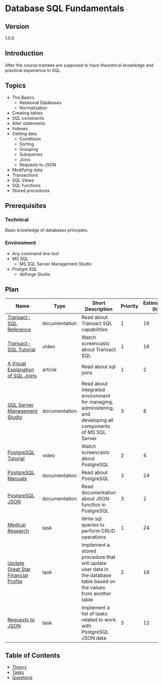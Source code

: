 # Database SQL Fundamentals

## Version

1.0.0

## Introduction

After the course trainees are supposed to have theoretical knowledge and practical experience in SQL.

## Topics

* The Basics
  * Relational Databases
  * Normalization
* Creating tables
* SQL constraints
* Alter statements
* Indexes
* Getting data
  * Conditions
  * Sorting
  * Grouping
  * Subqueries
  * Joins
  * Requests to JSON
* Modifying data
* Transactions
* SQL Views
* SQL functions
* Stored procedures

## Prerequisites

### Technical

Basic knowledge of databases principles.

### Environment

* Any command-line tool
* MS SQL
  * MS SQL Server Management Studio
* Postgre SQL
  * dbForge Studio

## Plan

| Name                                                                                                                             | Type          | Short Description                                                                                                    | Priority | Estimation (h) |
| -------------------------------------------------------------------------------------------------------------------------------- | ------------- | -------------------------------------------------------------------------------------------------------------------- | -------- | -------------- |
| [Transact-SQL Reference](https://docs.microsoft.com/en-us/sql/t-sql/language-reference?view=sql-server-2017)                     | documentation | Read about Transact SQL capabilities                                                                                 | 1        | 16             |
| [Transact-SQL Tutorial](https://www.youtube.com/watch?v=GOvQUd6-ttE&list=PLvItDmb0sZw_ALKpj5uy5k71w28L5Xmol)                     | video         | Watch screencasts about Transact SQL                                                                                 | 1        | 16             |
| [A Visual Explanation of SQL Joins](https://blog.codinghorror.com/a-visual-explanation-of-sql-joins/)                            | article       | Read about sql joins                                                                                                 | 1        | 2              |
| [SQL Server Management Studio](https://docs.microsoft.com/en-us/sql/ssms/sql-server-management-studio-ssms?view=sql-server-2017) | documentation | Read about integrated environment for managing, administering, and developing all components of MS SQL Server        | 3        | 8              |
| [PostgreSQL Tutorial](https://www.youtube.com/watch?v=AjUVGzSuO_k&list=PLvItDmb0sZw_9bh2KeIKe4KkqKmhLbj3Z&index=2)              | video         | Watch screencasts about PostgreSQL                                                                                   | 2        | 4              |
| [PostgreSQL Manuals](https://www.postgresql.org/docs/manuals/)                                                                   | documentation | Read about PostgreSQL                                                                                                | 3        | 24             |
| [PostgreSQL JSON](https://www.postgresql.org/docs/9.5/functions-json.html)                                                       | documentation | Read documentation about JSON function in PostgreSQL                                                                 | 3        | 2              |
| [Medical Research](./tasks/medical-research/readme.md)                                                                           | task          | Write sql queries to perform CRUD operations                                                                         | 1        | 24             |
| [Update Great Star Financial Profile](./tasks/update-great-star-financial-profile/readme.md)                                     | task          | Implement a stored procedure that will update user data in the database table based on the values from another table | 2        | 16             |
| [Requests to JSON](./tasks/json-requests/readme.md)                                                                              | task          | Implement a list of tasks related to work with PostgreSQL JSON data                                                  | 3        | 12             |

## Table of Contents

* [Theory](./theory/readme.md)
* [Tasks](./tasks/readme.md)
* [Questions](./questions/readme.md)
